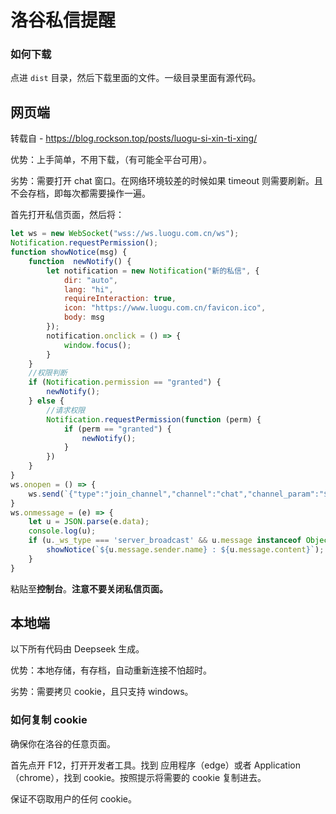 # 洛谷私信提醒

### 如何下载

点进 `dist` 目录，然后下载里面的文件。一级目录里面有源代码。

## 网页端

转载自 - <https://blog.rockson.top/posts/luogu-si-xin-ti-xing/>

优势：上手简单，不用下载，（有可能全平台可用）。

劣势：需要打开 chat 窗口。在网络环境较差的时候如果 timeout 则需要刷新。且不会存档，即每次都需要操作一遍。

首先打开私信页面，然后将：

```js
let ws = new WebSocket("wss://ws.luogu.com.cn/ws");
Notification.requestPermission();
function showNotice(msg) {
    function  newNotify() {
        let notification = new Notification("新的私信", {
            dir: "auto",
            lang: "hi",
            requireInteraction: true,
            icon: "https://www.luogu.com.cn/favicon.ico",
            body: msg
        });
        notification.onclick = () => { 
            window.focus();
        }
    }
    //权限判断
    if (Notification.permission == "granted") {
        newNotify();
    } else {
        //请求权限
        Notification.requestPermission(function (perm) {
            if (perm == "granted") {
                newNotify();
            }
        })
    }
}
ws.onopen = () => {
    ws.send(`{"type":"join_channel","channel":"chat","channel_param":"${window._feInjection.currentUser.uid}","exclusive_key":null}`);
}
ws.onmessage = (e) => {
    let u = JSON.parse(e.data);
    console.log(u);
    if (u._ws_type === 'server_broadcast' && u.message instanceof Object && u.message.sender.uid !== window._feInjection.currentUser.uid) {
        showNotice(`${u.message.sender.name} : ${u.message.content}`);
    }
}
```

粘贴至**控制台**。**注意不要关闭私信页面。**

## 本地端

以下所有代码由 Deepseek 生成。

优势：本地存储，有存档，自动重新连接不怕超时。

劣势：需要拷贝 cookie，且只支持 windows。

### 如何复制 cookie

确保你在洛谷的任意页面。

首先点开 F12，打开开发者工具。找到 应用程序（edge）或者 Application（chrome），找到 cookie。按照提示将需要的 cookie 复制进去。

保证不窃取用户的任何 cookie。
